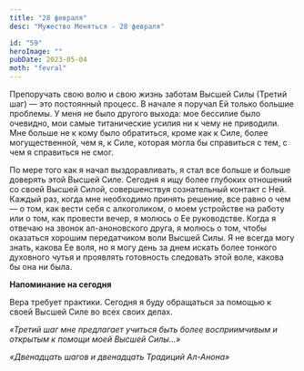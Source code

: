 ```yaml
---
title: "28 февраля"
desc: "Мужество Меняться - 28 февраля"

id: "59"
heroImage: ""
pubDate: 2023-05-04
moth: "fevral"
---
```


Препоручать свою волю и свою жизнь заботам Высшей Силы (Третий шаг) — это
постоянный процесс. В начале я поручал Ей только большие проблемы. У меня не
было другого выхода: мое бессилие было очевидно, мои самые титанические усилия
ни к чему не приводили. Мне больше не к кому было обратиться, кроме как к
Силе, более могущественной, чем я, к Силе, которая могла бы справиться с тем,
с чем я справиться не смог.

По мере того как я начал выздоравливать, я стал все больше и больше доверять
этой Высшей Силе. Сегодня я ищу более глубоких отношений со своей Высшей
Силой, совершенствуя сознательный контакт с Ней. Каждый раз, когда мне
необходимо принять решение, все равно о чем — о том, как вести себя с
алкоголиком, о моем устройстве на работу или о том, как провести вечер, я
молюсь о Ее руководстве. Когда я отвечаю на звонок ал-аноновского друга, я
молюсь о том, чтобы оказаться хорошим передатчиком воли Высшей Силы. Я не
всегда могу знать, какова Ее воля, но я могу день за днем искать более тонкого
духовного чутья и проявлять готовность следовать этой воле, какова бы она ни
была.

**Напоминание на сегодня**

Вера требует практики. Сегодня я буду обращаться за помощью к своей Высшей
Силе во всех своих делах.

_«Третий шаг мне предлагает учиться быть более восприимчивым и открытым к
помощи моей Высшей Силы…»_

_«Двенадцать шагов и двенадцать Традиций Ал-Анона»_
